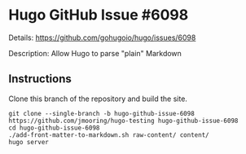 # Hugo GitHub Issue #6098

Details: <https://github.com/gohugoio/hugo/issues/6098>

Description: Allow Hugo to parse "plain" Markdown

## Instructions

Clone this branch of the repository and build the site.

```text
git clone --single-branch -b hugo-github-issue-6098 https://github.com/jmooring/hugo-testing hugo-github-issue-6098
cd hugo-github-issue-6098
./add-front-matter-to-markdown.sh raw-content/ content/
hugo server
```
